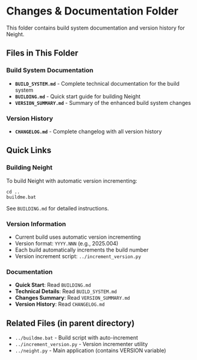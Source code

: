 # Changes & Documentation Folder

This folder contains build system documentation and version history for Neight.

## Files in This Folder

### Build System Documentation
- **`BUILD_SYSTEM.md`** - Complete technical documentation for the build system
- **`BUILDING.md`** - Quick start guide for building Neight
- **`VERSION_SUMMARY.md`** - Summary of the enhanced build system changes

### Version History
- **`CHANGELOG.md`** - Complete changelog with all version history

## Quick Links

### Building Neight
To build Neight with automatic version incrementing:
```batch
cd ..
buildme.bat
```

See `BUILDING.md` for detailed instructions.

### Version Information
- Current build uses automatic version incrementing
- Version format: `YYYY.NNN` (e.g., 2025.004)
- Each build automatically increments the build number
- Version increment script: `../increment_version.py`

### Documentation
- **Quick Start**: Read `BUILDING.md`
- **Technical Details**: Read `BUILD_SYSTEM.md`
- **Changes Summary**: Read `VERSION_SUMMARY.md`
- **Version History**: Read `CHANGELOG.md`

## Related Files (in parent directory)
- `../buildme.bat` - Build script with auto-increment
- `../increment_version.py` - Version incrementer utility
- `../neight.py` - Main application (contains VERSION variable)
